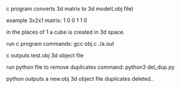 c program converts 3d matrix to 3d model(.obj file)

example 3x2x1 matrix: 1 0 0 1 1 0

in the places of 1 a cube is created in 3d space.


run c program
commands:
gcc obj.c
./a.out

c outputs test.obj 3d object file

run python file to remove duplicates
command:
python3 del_dup.py

python outputs a new.obj 3d object file duplicates deleted..
